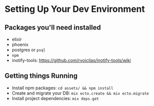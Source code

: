 # Setting Up Your Dev Environment

## Packages you'll need installed

* elixir
* phoenix
* postgres or `psql`
* `npm`
* inotify-tools: <https://github.com/rvoicilas/inotify-tools/wiki>

## Getting things Running

* Install npm packages: `cd assets/ && npm install`
* Create and migrate your DB: `mix ecto.create && mix ecto.migrate`
* Install project dependencies: `mix deps.get`
